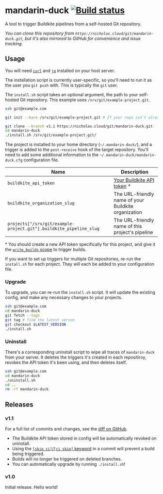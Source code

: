 # mandarin-duck [![Build status](https://badge.buildkite.com/e2e9dc24f63475920927734c9faab681d4606556fa25993eb4.svg)](https://buildkite.com/nchlswhttkr/mandarin-duck)

A tool to trigger Buildkite pipelines from a self-hosted Git repository.

_You can clone this repository from `https://nicholas.cloud/git/mandarin-duck.git`, but it's also mirrored to GitHub for convenience and issue tracking._

## Usage

You will need [`curl`](https://curl.se/) and [`jq`](https://stedolan.github.io/jq/) installed on your host server.

The installation script is currently user-specific, so you'll need to run it as the user you `git push` with. This is typically the `git` user.

The `install.sh` script takes an optional argument, the path to your self-hosted Git repository. This example uses `/srv/git/example-project.git`.

```sh
ssh git@example.com

git init --bare /srv/git/example-project.git # If your repo isn't already set up

git clone --branch v1.1 https://nicholas.cloud/git/mandarin-duck.git
cd mandarin-duck
./install.sh /srv/git/example-project.git/
```

The project is installed to your home directory (`~/.mandarin-duck/`), and a trigger is added to the `post-receive` hook of the target repository. You'll need to add some additional information to the `~/.mandarin-duck/mandarin-duck.cfg` configuration file.

| Name                                                               | Description                                                                 |
| ------------------------------------------------------------------ | --------------------------------------------------------------------------- |
| `buildkite_api_token`                                              | [Your Buildkite API token](https://buildkite.com/user/api-access-tokens) \* |
| `buildkite_organization_slug`                                      | The URL-friendly name of your Buildkite organization                        |
| `projects["/srv/git/example-project.git"].buildkite_pipeline_slug` | The URL-friendly name of this project's pipeline                            |

\* You should create a new API token specifically for this project, and give it the [`write_builds` scope](https://buildkite.com/docs/apis/managing-api-tokens#token-scopes) to trigger builds.

If you want to set up triggers for multiple Git repositories, re-run the `install.sh` for each project. They will each be added to your configuration file.

### Upgrade

To upgrade, you can re-run the `install.sh` script. It will update the existing config, and make any necessary changes to your projects.

```sh
ssh git@example.com
cd mandarin-duck
git fetch --tags
git tag # find the latest verson
git checkout $LATEST_VERSION
./install.sh
```

### Uninstall

There's a corresponding uninstall script to wipe all traces of `mandarin-duck` from your server. It deletes the triggers it's created in each repositiroy, revokes the API token it's been using, and then deletes itself.

```sh
ssh git@example.com
cd mandarin-duck
./uninstall.sh
cd ..
rm -rf mandarin-duck
```

## Releases

### v1.1

For a full list of commits and changes, see the [diff on GitHub](https://github.com/nchlswhttkr/mandarin-duck/compare/v1.0...v1.1).

- The Buildkite API token stored in config will be automatically revoked on uninstall.
- Using the [`[skip ci]`/`[ci skip]` keyword](https://buildkite.com/docs/pipelines/ignoring-a-commit) in a commit will prevent a build being triggered.
- Builds will no longer be triggered on deleted branches.
- You can automatically upgrade by running `./install.sh`!

### v1.0

Initial release. Hello world!
